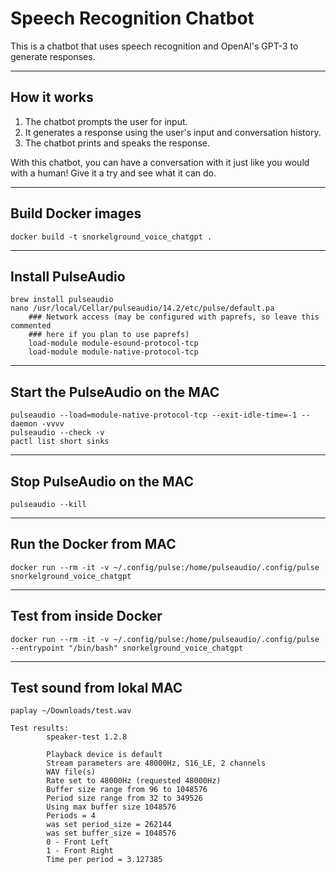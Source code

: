 # Speech Recognition Chatbot

This is a chatbot that uses speech recognition and OpenAI's GPT-3 to generate responses.

---
## How it works

1. The chatbot prompts the user for input.
2. It generates a response using the user's input and conversation history.
3. The chatbot prints and speaks the response.

With this chatbot, you can have a conversation with it just like you would with a human!  Give it a try and see what it can do.

---
## Build Docker images
```
docker build -t snorkelground_voice_chatgpt .
```

---
## Install PulseAudio
```
brew install pulseaudio
nano /usr/local/Cellar/pulseaudio/14.2/etc/pulse/default.pa
    ### Network access (may be configured with paprefs, so leave this commented
    ### here if you plan to use paprefs)
    load-module module-esound-protocol-tcp
    load-module module-native-protocol-tcp
```
---
## Start the PulseAudio on the MAC
```
pulseaudio --load=module-native-protocol-tcp --exit-idle-time=-1 --daemon -vvvv
pulseaudio --check -v
pactl list short sinks
```

---
## Stop PulseAudio on the MAC
```
pulseaudio --kill
```

---
## Run the Docker from MAC
```
docker run --rm -it -v ~/.config/pulse:/home/pulseaudio/.config/pulse snorkelground_voice_chatgpt
```

---
## Test from inside Docker
```
docker run --rm -it -v ~/.config/pulse:/home/pulseaudio/.config/pulse --entrypoint "/bin/bash" snorkelground_voice_chatgpt
```

---
## Test sound from lokal MAC
```
paplay ~/Downloads/test.wav
```

```
Test results:
        speaker-test 1.2.8

        Playback device is default
        Stream parameters are 48000Hz, S16_LE, 2 channels
        WAV file(s)
        Rate set to 48000Hz (requested 48000Hz)
        Buffer size range from 96 to 1048576
        Period size range from 32 to 349526
        Using max buffer size 1048576
        Periods = 4
        was set period_size = 262144
        was set buffer_size = 1048576
        0 - Front Left
        1 - Front Right
        Time per period = 3.127385
```
